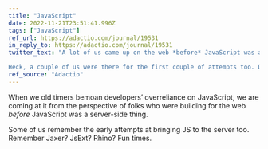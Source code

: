 ```yaml
---
title: "JavaScript"
date: 2022-11-21T23:51:41.996Z
tags: ["JavaScript"]
ref_url: https://adactio.com/journal/19531
in_reply_to: https://adactio.com/journal/19531
twitter_text: "A lot of us came up on the web *before* JavaScript was available on the server.

Heck, a couple of us were there for the first couple of attempts too. Do you remember Jaxer? JsExt? Rhino?"
ref_source: "Adactio"
---
```


When we old timers bemoan developers’ overreliance on JavaScript, we are coming at it from the perspective of folks who were building for the web *before* JavaScript was a server-side thing.

Some of us remember the early attempts at bringing JS to the server too. Remember Jaxer? JsExt? Rhino? Fun times.
